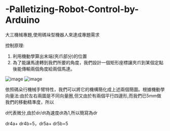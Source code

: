 # -Palletizing-Robot-Control-by-Arduino
大三機械專題,使用碼垛型機器人來達成專題需求

控制原理:
1.	利用機動學算出末端(夾爪部分)的位置
2.	為了能讓馬達轉到我們所要的角度，我們設計一個矩形座標讓夾爪到某個定點後能傳輸兩個角度給兩個馬達。

![image](https://user-images.githubusercontent.com/80392504/166496154-04a080a4-457e-47b6-baa6-70865a2ccd76.png) 
![image](https://user-images.githubusercontent.com/80392504/166496188-7e3116a4-0c56-44df-86f3-a2a8f6305cdd.png)

依照碼朵行機械手臂特性，我們可以將它的機構簡化成上述兩個簡圖。根據機動學向量法:由於左右兩圖是不同向量圈,但又由於有兩個平行四邊形,而我們已5mm做我們的移動精準度，所以

d代表微分,由於dr/dt為速度dt為1,所以簡寫為dr

dr4a+ dr4b=5，dr5a+ dr5b=5
